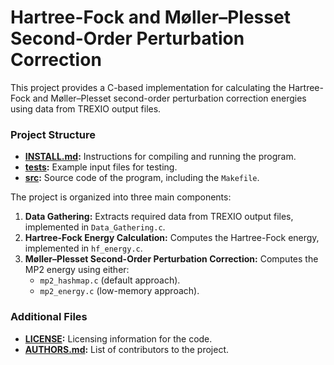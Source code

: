 # Hartree-Fock and Møller–Plesset Second-Order Perturbation Correction

This project provides a C-based implementation for calculating the Hartree-Fock and Møller–Plesset second-order perturbation correction energies using data from TREXIO output files.

### Project Structure

- **[INSTALL.md](INSTALL.md):** Instructions for compiling and running the program.
- **[tests](tests):** Example input files for testing.
- **[src](src):** Source code of the program, including the `Makefile`.

The project is organized into three main components:

1. **Data Gathering:** Extracts required data from TREXIO output files, implemented in `Data_Gathering.c`.
2. **Hartree-Fock Energy Calculation:** Computes the Hartree-Fock energy, implemented in `hf_energy.c`.
3. **Møller–Plesset Second-Order Perturbation Correction:** Computes the MP2 energy using either:
   - `mp2_hashmap.c` (default approach).
   - `mp2_energy.c` (low-memory approach).

### Additional Files

- **[LICENSE](LICENSE):** Licensing information for the code.
- **[AUTHORS.md](AUTHORS.md):** List of contributors to the project.
